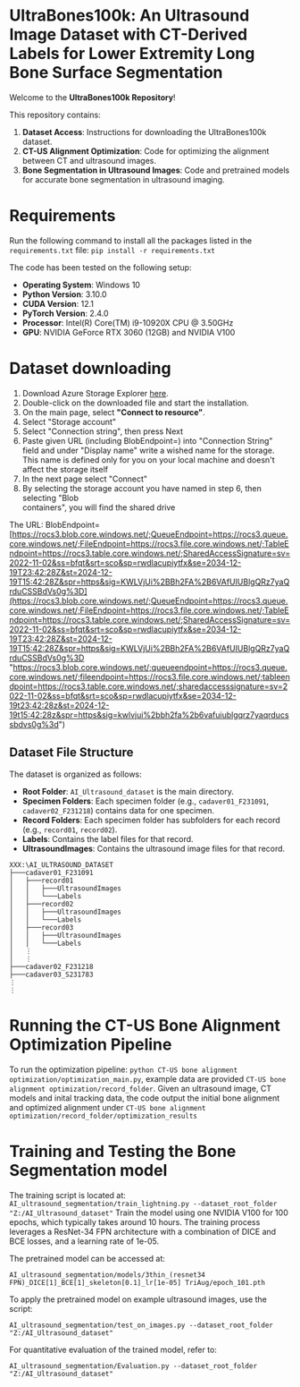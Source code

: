 # UltraBones100k: An Ultrasound Image Dataset with CT-Derived Labels for Lower Extremity Long Bone Surface Segmentation

Welcome to the **UltraBones100k Repository**!

This repository contains:
1. **Dataset Access**: Instructions for downloading the UltraBones100k dataset.
2. **CT-US Alignment Optimization**: Code for optimizing the alignment between CT and ultrasound images.
3. **Bone Segmentation in Ultrasound Images**: Code and pretrained models for accurate bone segmentation in ultrasound imaging.


# Requirements 
Run the following command to install all the packages listed in the `requirements.txt` file: 
```pip install -r requirements.txt```

The code has been tested on the following setup:

- **Operating System**: Windows 10
- **Python Version**: 3.10.0
- **CUDA Version**: 12.1
- **PyTorch Version**: 2.4.0
- **Processor**: Intel(R) Core(TM) i9-10920X CPU @ 3.50GHz
- **GPU**: NVIDIA GeForce RTX 3060 (12GB) and NVIDIA V100

# Dataset downloading
1. Download Azure Storage Explorer [here](https://azure.microsoft.com/en-us/products/storage/storage-explorer).
2. Double-click on the downloaded file and start the installation.
3. On the main page, select **"Connect to resource"**.
4. Select "Storage account"
5. Select "Connection string", then press Next
6. Paste given URL (including BlobEndpoint=) into "Connection String" field and under  "Display name" write a wished name for the storage. This name is defined only for  you on your local machine and doesn't affect the storage itself
7. In the next page select "Connect"
8. By selecting the storage account you have named in step 6, then selecting "Blob  
containers", you will find the shared drive

The URL: BlobEndpoint=[https://rocs3.blob.core.windows.net/;QueueEndpoint=https://rocs3.queue.core.windows.net/;FileEndpoint=https://rocs3.file.core.windows.net/;TableEndpoint=https://rocs3.table.core.windows.net/;SharedAccessSignature=sv=2022-11-02&ss=bfqt&srt=sco&sp=rwdlacupiytfx&se=2034-12-19T23:42:28Z&st=2024-12-19T15:42:28Z&spr=https&sig=KWLVjUi%2BBh2FA%2B6VAfUIUBlgQRz7yaQrduCSSBdVs0g%3D](https://rocs3.blob.core.windows.net/;QueueEndpoint=https://rocs3.queue.core.windows.net/;FileEndpoint=https://rocs3.file.core.windows.net/;TableEndpoint=https://rocs3.table.core.windows.net/;SharedAccessSignature=sv=2022-11-02&ss=bfqt&srt=sco&sp=rwdlacupiytfx&se=2034-12-19T23:42:28Z&st=2024-12-19T15:42:28Z&spr=https&sig=KWLVjUi%2BBh2FA%2B6VAfUIUBlgQRz7yaQrduCSSBdVs0g%3D "https://rocs3.blob.core.windows.net/;queueendpoint=https://rocs3.queue.core.windows.net/;fileendpoint=https://rocs3.file.core.windows.net/;tableendpoint=https://rocs3.table.core.windows.net/;sharedaccesssignature=sv=2022-11-02&ss=bfqt&srt=sco&sp=rwdlacupiytfx&se=2034-12-19t23:42:28z&st=2024-12-19t15:42:28z&spr=https&sig=kwlvjui%2bbh2fa%2b6vafuiublgqrz7yaqrducssbdvs0g%3d")


## Dataset File Structure

The dataset is organized as follows:

- **Root Folder**: `AI_Ultrasound_dataset` is the main directory.
- **Specimen Folders**: Each specimen folder (e.g., `cadaver01_F231091`, `cadaver02_F231218`) contains data for one specimen.
- **Record Folders**: Each specimen folder has subfolders for each record (e.g., `record01`, `record02`).
- **Labels**: Contains the label files for that record.
- **UltrasoundImages**: Contains the ultrasound image files for that record.

```
XXX:\AI_ULTRASOUND_DATASET
├───cadaver01_F231091
│   ├───record01
│   │   ├───UltrasoundImages
│   │   └───Labels
│   ├───record02
│   │   ├───UltrasoundImages
│   │   └───Labels
│   ├───record03
│   │   ├───UltrasoundImages
│   │   └───Labels
│   ⋮
│   ⋮
├───cadaver02_F231218
├───cadaver03_S231783
⋮
⋮
```

# Running the CT-US Bone Alignment Optimization Pipeline
To run the optimization pipeline: `python CT-US bone alignment optimization/optimization_main.py`, example data are provided `CT-US bone alignment optimization/record_folder`. Given an ultrasound image, CT models and inital tracking data, the code output the initial bone alignment and optimized alignment under `CT-US bone alignment optimization/record_folder/optimization_results`

# Training and Testing the Bone Segmentation model 
The training script is located at:
```AI_ultrasound_segmentation/train_lightning.py --dataset_root_folder "Z:/AI_Ultrasound_dataset"```
Train the model using one NVIDIA V100 for 100 epochs, which typically takes around 10 hours. The training process leverages a ResNet-34 FPN architecture with a combination of DICE and BCE losses, and a learning rate of 1e-05.

The pretrained model can be accessed at:
```
AI_ultrasound_segmentation/models/3thin_(resnet34 FPN)_DICE[1]_BCE[1]_skeleton[0.1]_lr[1e-05] TriAug/epoch_101.pth
```
To apply the pretrained model on example ultrasound images, use the script:
```
AI_ultrasound_segmentation/test_on_images.py --dataset_root_folder "Z:/AI_Ultrasound_dataset"
```
For quantitative evaluation of the trained model, refer to:

```
AI_ultrasound_segmentation/Evaluation.py --dataset_root_folder "Z:/AI_Ultrasound_dataset"
```
